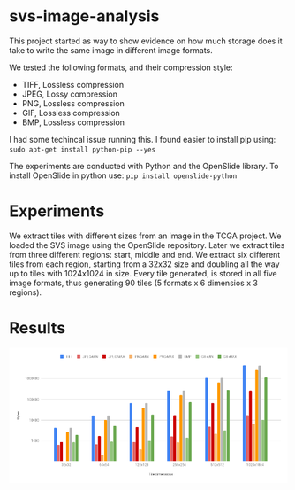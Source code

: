 # svs-image-analysis

This project started as way to show evidence on how much storage
does it take to write the same image in different image formats.

We tested the following formats, and their compression style:
* TIFF, Lossless compression
* JPEG, Lossy compression
* PNG, Lossless compression
* GIF, Lossless compression
* BMP, Lossless compression

I had some techincal issue running this. I found easier to install
pip using:
`sudo apt-get install python-pip --yes`

The experiments are conducted with Python and the OpenSlide library.
To install OpenSlide in python use:
`pip install openslide-python`

# Experiments
We extract tiles with different sizes from an image in the TCGA project.
We loaded the SVS image using the OpenSlide repository. Later we extract
tiles from three different regions: start, middle and end.
We extract six different tiles from each region, starting from a 32x32 size
and doubling all the way up to tiles with 1024x1024 in size.
Every tile generated, is stored in all five image formats, thus generating
90 tiles (5 formats x 6 dimensios x 3 regions).

# Results
<!--
|           |       TIFF        |      JPEG      |     PNG        |        BMP        |        GIF      |
|-----------|---------|---------|-------|--------|------|---------|---------|---------|-------|---------|
| Tile Size | MIN     | MAX     | MIN   | MAX    | MIN  | MAX     | MIN     | MAX     | MIN   | MAX     |
|-----------|---------|---------|-------|--------|------|---------|---------|---------|-------|---------|
| 32x32     | 4250    | 4250    | 643   | 893    | 106  | 2608    | 4150    | 4150    | 848   | 1903    |
| 64x64     | 16538   | 16538   | 691   | 1689   | 208  | 9965    | 16438   | 16438   | 900   | 5210    |
| 128x128   | 65690   | 65690   | 883   | 4670   | 392  | 39245   | 65590   | 65590   | 1001  | 18308   |
| 256x256   | 262298  | 262298  | 1651  | 17155  | 856  | 158523  | 262198  | 262198  | 1417  | 70732   |
| 512x512   | 1048730 | 1048730 | 4723  | 66259  | 2201 | 632688  | 1048630 | 1048630 | 3189  | 279602  |
| 1024x1024 | 4194458 | 4194458 | 17011 | 260639 | 6490 | 2495711 | 4194358 | 4194358 | 10190 | 1101039 |  
-->

![Tile sizes](readme_appendix/sizes.png)
